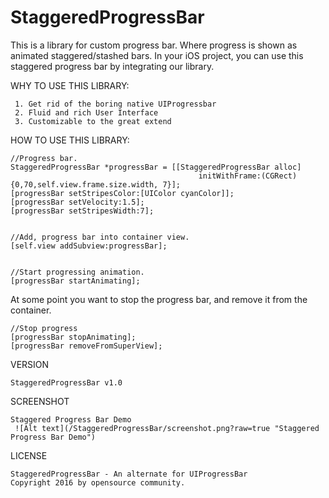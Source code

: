 # StaggeredProgressBar

This is a library for custom progress bar. Where progress is shown as animated staggered/stashed bars.
In your iOS project, you can use this staggered progress bar by integrating our library.

WHY TO USE THIS LIBRARY:

     1. Get rid of the boring native UIProgressbar
     2. Fluid and rich User Interface
     3. Customizable to the great extend
     

HOW TO USE THIS LIBRARY:

    //Progress bar.
    StaggeredProgressBar *progressBar = [[StaggeredProgressBar alloc] 
                                              initWithFrame:(CGRect){0,70,self.view.frame.size.width, 7}];
    [progressBar setStripesColor:[UIColor cyanColor]];
    [progressBar setVelocity:1.5];
    [progressBar setStripesWidth:7];
    
    
    //Add, progress bar into container view.
    [self.view addSubview:progressBar];
    
    
    //Start progressing animation.
    [progressBar startAnimating];
    
At some point you want to stop the progress bar, and remove it from the container.
    
    //Stop progress
    [progressBar stopAnimating];
    [progressBar removeFromSuperView];
    
    
VERSION

    StaggeredProgressBar v1.0
    
SCREENSHOT

    Staggered Progress Bar Demo
     ![Alt text](/StaggeredProgressBar/screenshot.png?raw=true "Staggered Progress Bar Demo")
   
    
    
  
LICENSE

    StaggeredProgressBar - An alternate for UIProgressBar
    Copyright 2016 by opensource community.




    
